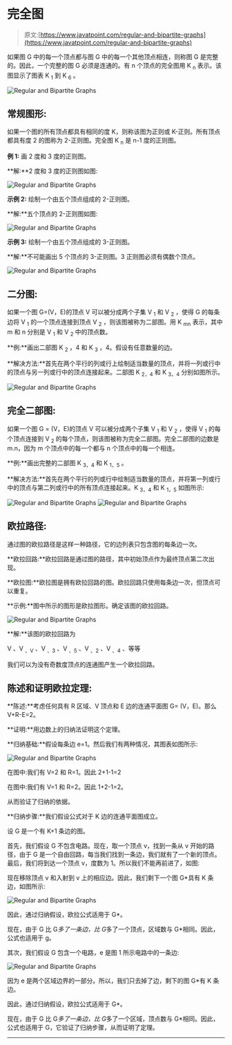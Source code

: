 # 完全图

> 原文:[https://www.javatpoint.com/regular-and-bipartite-graphs](https://www.javatpoint.com/regular-and-bipartite-graphs)

如果图 G 中的每一个顶点都与图 G 中的每一个其他顶点相连，则称图 G 是完整的。因此，一个完整的图 G 必须是连通的。有 n 个顶点的完全图用 K <sub>n</sub> 表示。该图显示了图表 K <sub>1</sub> 到 K <sub>6</sub> 。

![Regular and Bipartite Graphs](../Images/eb62ef29f0fd707f6dfbccb8ed79d73e.png)

## 常规图形:

如果一个图的所有顶点都具有相同的度 K，则称该图为正则或 K-正则。所有顶点都具有度 2 的图称为 2-正则图。完全图 K <sub>n</sub> 是 n-1 度的正则图。

**例 1:** 画 2 度和 3 度的正则图。

**解:**2 度和 3 度的正则图如图:

![Regular and Bipartite Graphs](../Images/e360ba84cb81b186303564b4f1074f4d.png)

**示例 2:** 绘制一个由五个顶点组成的 2-正则图。

**解:**五个顶点的 2-正则图如图:

![Regular and Bipartite Graphs](../Images/8029d01fe97ab7dfa427abfe47574380.png)

**示例 3:** 绘制一个由五个顶点组成的 3-正则图。

**解:**不可能画出 5 个顶点的 3-正则图。3 正则图必须有偶数个顶点。

![Regular and Bipartite Graphs](../Images/173f3f7b0ecd9dc7f44cebd658bd7380.png)

## 二分图:

如果一个图 G=(V，E)的顶点 V 可以被分成两个子集 V <sub>1</sub> 和 V <sub>2</sub> ，使得 G 的每条边将 V <sub>1</sub> 的一个顶点连接到顶点 V <sub>2</sub> ，则该图被称为二部图。用 K <sub>mn</sub> 表示，其中 m 和 n 分别是 V <sub>1</sub> 和 V <sub>2</sub> 中的顶点数。

**例:**画出二部图 K <sub>2</sub> ，4 和 K <sub>3</sub> ，4。假设有任意数量的边。

**解决方法:**首先在两个平行的列或行上绘制适当数量的顶点，并将一列或行中的顶点与另一列或行中的顶点连接起来。二部图 K <sub>2，4</sub> 和 K <sub>3，4</sub> 分别如图所示。

![Regular and Bipartite Graphs](../Images/f68157e7f7babe4ca480a1f34580c38c.png)

## 完全二部图:

如果一个图 G = (V，E)的顶点 V 可以被分成两个子集 V <sub>1</sub> 和 V <sub>2</sub> ，使得 V <sub>1</sub> 的每个顶点连接到 V <sub>2</sub> 的每个顶点，则该图被称为完全二部图。完全二部图的边数是 m.n，因为 m 个顶点中的每一个都与 n 个顶点中的每一个相连。

**例:**画出完整的二部图 K <sub>3，4</sub> 和 K <sub>1，5</sub> 。

**解决方法:**首先在两个平行的列或行中绘制适当数量的顶点，并将第一列或行中的顶点与第二列或行中的所有顶点连接起来。K <sub>3，4</sub> 和 K <sub>1，5</sub> 如图所示:

![Regular and Bipartite Graphs](../Images/ef6c8ea26a36200908ca8c2ce755f5e6.png)
![Regular and Bipartite Graphs](../Images/ae9fb6ee85edc150dbc498f8a3a24afb.png)

## 欧拉路径:

通过图的欧拉路径是这样一种路径，它的边列表只包含图的每条边一次。

**欧拉回路:**欧拉回路是通过图的路径，其中初始顶点作为最终顶点第二次出现。

**欧拉图:**欧拉图是拥有欧拉回路的图。欧拉回路只使用每条边一次，但顶点可以重复。

**示例:**图中所示的图形是欧拉图形。确定该图的欧拉回路。

![Regular and Bipartite Graphs](../Images/2040edc88814334f3230b3ab2cf2c5ec.png)

**解:**该图的欧拉回路为

V 、V <sub>、V</sub> 、V <sub>、3</sub> 、V <sub>、5</sub> 、V <sub>、2</sub> 、V <sub>、4</sub> 、等等

我们可以为没有奇数度顶点的连通图产生一个欧拉回路。

## 陈述和证明欧拉定理:

**陈述:**考虑任何具有 R 区域、V 顶点和 E 边的连通平面图 G= (V，E)。那么 V+R-E=2。

**证明:**用边数上的归纳法证明这个定理。

**归纳基础:**假设每条边 e=1。然后我们有两种情况，其图表如图所示:

![Regular and Bipartite Graphs](../Images/1be111076a6d56133e4587ac6f7c0382.png)

在图中:我们有 V=2 和 R=1。因此 2+1-1=2

在图中:我们有 V=1 和 R=2。因此 1+2-1=2。

从而验证了归纳的依据。

**归纳步骤:**我们假设公式对于 K 边的连通平面图成立。

设 G 是一个有 K+1 条边的图。

首先，我们假设 G 不包含电路。现在，取一个顶点 v，找到一条从 v 开始的路径，由于 G 是一个自由回路，每当我们找到一条边，我们就有了一个新的顶点。最后，我们将到达一个顶点 v，度数为 1。所以我们不能再前进了，如图:

现在移除顶点 v 和入射到 v 上的相应边。因此，我们剩下一个图 G*具有 K 条边，如图所示:

![Regular and Bipartite Graphs](../Images/59637b395dcb0a3eb3d6279589f8e0f6.png)

因此，通过归纳假设，欧拉公式适用于 G*。

现在，由于 G 比 G*多了一条边，比 G*多了一个顶点，区域数与 G*相同。因此，公式也适用于 g。

其次，我们假设 G 包含一个电路，e 是图 1 所示电路中的一条边:

![Regular and Bipartite Graphs](../Images/a7d685af1c74e1fb86c0cb51822dc283.png)

因为 e 是两个区域边界的一部分。所以，我们只去掉了边，剩下的图 G*有 K 条边。

因此，通过归纳假设，欧拉公式适用于 G*。

现在，由于 G 比 G*多了一条边，比 G*多了一个区域，顶点数与 G*相同。因此，公式也适用于 G，它验证了归纳步骤，从而证明了定理。

* * *